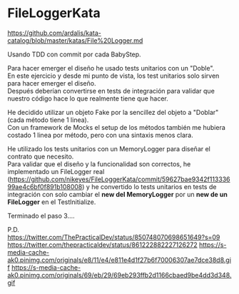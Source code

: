 # FileLoggerKata
https://github.com/ardalis/kata-catalog/blob/master/katas/File%20Logger.md

Usando TDD con commit por cada BabyStep.  

Para hacer emerger el diseño he usado tests unitarios con un "Doble".  
En este ejercicio y desde mi punto de vista, los test unitarios solo sirven para hacer emerger el diseño.  
Después deberían convertirse en tests de integración para validar que nuestro código hace lo que realmente tiene que hacer.

He decidido utilizar un objeto Fake por la sencillez del objeto a "Doblar" (cada método tiene 1 linea).  
Con un framework de Mocks el setup de los métodos también me hubiera costado 1 linea por método, pero con una sintaxis menos clara. 

He utilizado los tests unitarios con un MemoryLogger para diseñar el contrato que necesito.  
Para validar que el diseño y la funcionalidad son correctos, he implementado un FileLogger real (https://github.com/nikeyes/FileLoggerKata/commit/59627bae9342f11333699ae4c6bf0f891b108008) y he convertido lo tests unitarios en tests de integración con solo cambiar el **new del MemoryLogger** por un **new de un FileLogger** en el TestInitialize.


Terminado el paso 3....

P.D.  
https://twitter.com/ThePracticalDev/status/850748070698651649?s=09
https://twitter.com/thepracticaldev/status/861222882227126272
https://s-media-cache-ak0.pinimg.com/originals/e8/11/e4/e811e4d1f27b6f70006307ae7dce38d8.gif
https://s-media-cache-ak0.pinimg.com/originals/69/eb/29/69eb293ffb2d1166cbaed9be4dd3d348.gif
